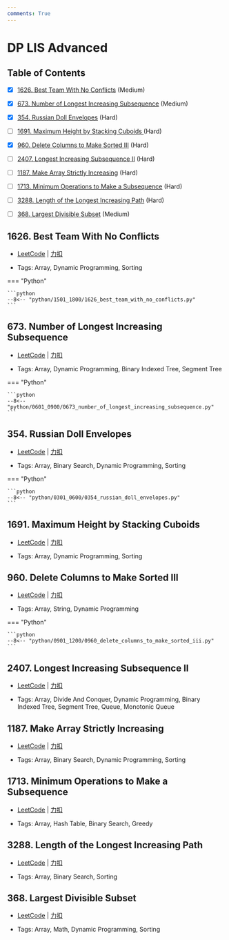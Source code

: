 ```yaml
---
comments: True
---
```


# DP LIS Advanced

## Table of Contents

- [x] [1626. Best Team With No Conflicts](#1626-best-team-with-no-conflicts) (Medium)
- [x] [673. Number of Longest Increasing Subsequence](#673-number-of-longest-increasing-subsequence) (Medium)
- [x] [354. Russian Doll Envelopes](#354-russian-doll-envelopes) (Hard)
- [ ] [1691. Maximum Height by Stacking Cuboids ](#1691-maximum-height-by-stacking-cuboids) (Hard)
- [x] [960. Delete Columns to Make Sorted III](#960-delete-columns-to-make-sorted-iii) (Hard)
- [ ] [2407. Longest Increasing Subsequence II](#2407-longest-increasing-subsequence-ii) (Hard)
- [ ] [1187. Make Array Strictly Increasing](#1187-make-array-strictly-increasing) (Hard)
- [ ] [1713. Minimum Operations to Make a Subsequence](#1713-minimum-operations-to-make-a-subsequence) (Hard)
- [ ] [3288. Length of the Longest Increasing Path](#3288-length-of-the-longest-increasing-path) (Hard)
- [ ] [368. Largest Divisible Subset](#368-largest-divisible-subset) (Medium)


## 1626. Best Team With No Conflicts

-    [LeetCode](https://leetcode.com/problems/best-team-with-no-conflicts/) | [力扣](https://leetcode.cn/problems/best-team-with-no-conflicts/)

-   Tags: Array, Dynamic Programming, Sorting

=== "Python"

    ```python
    --8<-- "python/1501_1800/1626_best_team_with_no_conflicts.py"
    ```



## 673. Number of Longest Increasing Subsequence

-    [LeetCode](https://leetcode.com/problems/number-of-longest-increasing-subsequence/) | [力扣](https://leetcode.cn/problems/number-of-longest-increasing-subsequence/)

-   Tags: Array, Dynamic Programming, Binary Indexed Tree, Segment Tree

=== "Python"

    ```python
    --8<-- "python/0601_0900/0673_number_of_longest_increasing_subsequence.py"
    ```



## 354. Russian Doll Envelopes

-    [LeetCode](https://leetcode.com/problems/russian-doll-envelopes/) | [力扣](https://leetcode.cn/problems/russian-doll-envelopes/)

-   Tags: Array, Binary Search, Dynamic Programming, Sorting

=== "Python"

    ```python
    --8<-- "python/0301_0600/0354_russian_doll_envelopes.py"
    ```



## 1691. Maximum Height by Stacking Cuboids

-    [LeetCode](https://leetcode.com/problems/maximum-height-by-stacking-cuboids/) | [力扣](https://leetcode.cn/problems/maximum-height-by-stacking-cuboids/)

-   Tags: Array, Dynamic Programming, Sorting



## 960. Delete Columns to Make Sorted III

-    [LeetCode](https://leetcode.com/problems/delete-columns-to-make-sorted-iii/) | [力扣](https://leetcode.cn/problems/delete-columns-to-make-sorted-iii/)

-   Tags: Array, String, Dynamic Programming

=== "Python"

    ```python
    --8<-- "python/0901_1200/0960_delete_columns_to_make_sorted_iii.py"
    ```



## 2407. Longest Increasing Subsequence II

-    [LeetCode](https://leetcode.com/problems/longest-increasing-subsequence-ii/) | [力扣](https://leetcode.cn/problems/longest-increasing-subsequence-ii/)

-   Tags: Array, Divide And Conquer, Dynamic Programming, Binary Indexed Tree, Segment Tree, Queue, Monotonic Queue



## 1187. Make Array Strictly Increasing

-    [LeetCode](https://leetcode.com/problems/make-array-strictly-increasing/) | [力扣](https://leetcode.cn/problems/make-array-strictly-increasing/)

-   Tags: Array, Binary Search, Dynamic Programming, Sorting



## 1713. Minimum Operations to Make a Subsequence

-    [LeetCode](https://leetcode.com/problems/minimum-operations-to-make-a-subsequence/) | [力扣](https://leetcode.cn/problems/minimum-operations-to-make-a-subsequence/)

-   Tags: Array, Hash Table, Binary Search, Greedy



## 3288. Length of the Longest Increasing Path

-    [LeetCode](https://leetcode.com/problems/length-of-the-longest-increasing-path/) | [力扣](https://leetcode.cn/problems/length-of-the-longest-increasing-path/)

-   Tags: Array, Binary Search, Sorting



## 368. Largest Divisible Subset

-    [LeetCode](https://leetcode.com/problems/largest-divisible-subset/) | [力扣](https://leetcode.cn/problems/largest-divisible-subset/)

-   Tags: Array, Math, Dynamic Programming, Sorting
